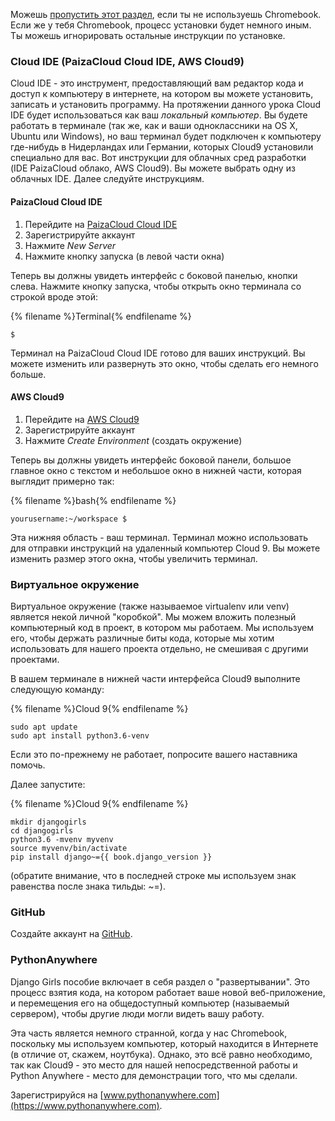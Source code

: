 Можешь [пропустить этот раздел](http://tutorial.djangogirls.org/en/installation/#install-python), если ты не используешь Chromebook. Если же у тебя Chromebook, процесс установки будет немного иным. Ты можешь игнорировать остальные инструкции по установке.

### Cloud IDE (PaizaCloud Cloud IDE, AWS Cloud9)

Cloud IDE - это инструмент, предоставляющий вам редактор кода и доступ к компьютеру в интернете, на котором вы можете установить, записать и установить программу. На протяжении данного урока Cloud IDE будет использоваться как ваш *локальный компьютер*. Вы будете работать в терминале (так же, как и ваши одноклассники на OS X, Ubuntu или Windows), но ваш терминал будет подключен к компьютеру где-нибудь в Нидерландах или Германии, которых Cloud9 установили специально для вас. Вот инструкции для облачных сред разработки (IDE PaizaCloud облако, AWS Cloud9). Вы можете выбрать одну из облачных IDE. Далее следуйте инструкциям.

#### PaizaCloud Cloud IDE

1. Перейдите на [PaizaCloud Cloud IDE](https://paiza.cloud/)
2. Зарегистрируйте аккаунт
3. Нажмите *New Server*
4. Нажмите кнопку запуска (в левой части окна)

Теперь вы должны увидеть интерфейс с боковой панелью, кнопки слева. Нажмите кнопку запуска, чтобы открыть окно терминала со строкой вроде этой:

{% filename %}Terminal{% endfilename %}

    $
    

Терминал на PaizaCloud Cloud IDE готово для ваших инструкций. Вы можете изменить или развернуть это окно, чтобы сделать его немного больше.

#### AWS Cloud9

1. Перейдите на [AWS Cloud9](https://aws.amazon.com/cloud9/)
2. Зарегистрируйте аккаунт
3. Нажмите *Create Environment* (создать окружение)

Теперь вы должны увидеть интерфейс боковой панели, большое главное окно с текстом и небольшое окно в нижней части, которая выглядит примерно так:

{% filename %}bash{% endfilename %}

    yourusername:~/workspace $
    

Эта нижняя область - ваш терминал. Терминал можно использовать для отправки инструкций на удаленный компьютер Cloud 9. Вы можете изменить размер этого окна, чтобы увеличить терминал.

### Виртуальное окружение

Виртуальное окружение (также называемое virtualenv или venv) является некой личной "коробкой". Мы можем вложить полезный компьютерный код в проект, в котором мы работаем. Мы используем его, чтобы держать различные биты кода, которые мы хотим использовать для нашего проекта отдельно, не смешивая с другими проектами.

В вашем терминале в нижней части интерфейса Cloud9 выполните следующую команду:

{% filename %}Cloud 9{% endfilename %}

    sudo apt update
    sudo apt install python3.6-venv
    

Если это по-прежнему не работает, попросите вашего наставника помочь.

Далее запустите:

{% filename %}Cloud 9{% endfilename %}

    mkdir djangogirls
    cd djangogirls
    python3.6 -mvenv myvenv
    source myvenv/bin/activate
    pip install django~={{ book.django_version }}
    

(обратите внимание, что в последней строке мы используем знак равенства после знака тильды: ~=).

### GitHub

Создайте аккаунт на [GitHub](https://github.com).

### PythonAnywhere

Django Girls пособие включает в себя раздел о "развертывании". Это процесс взятия кода, на котором работает ваше новой веб-приложение, и перемещения его на общедоступный компьютер (называемый сервером), чтобы другие люди могли видеть вашу работу.

Эта часть является немного странной, когда у нас Chromebook, поскольку мы используем компьютер, который находится в Интернете (в отличие от, скажем, ноутбука). Однако, это всё равно необходимо, так как Cloud9 - это место для нашей непосредственной работы и Python Anywhere - место для демонстрации того, что мы сделали.

Зарегистрируйся на [www.pythonanywhere.com](https://www.pythonanywhere.com).